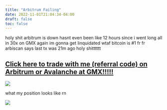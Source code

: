 ```yaml
---
title: "Arbitrum Failing"
date: 2022-11-01T21:04:34-04:00
draft: false
toc: false
---
```


holy shit arbitrum is down hasnt even been like 12 hours since i went long all in 30x on GMX again im gonna get linquidated wtaf bitcoin is #1 fr fr arbiscan says last tx was 21m ago holy shitttttt

## [Click here to trade with me (referral code) on Arbitrum or Avalanche at GMX!!!!!](https://share.gmx.io/api/s?id=krfwoao8sxwvp0pevyuo&ref=boro)  

![](/msedge_TdOzY9wpjv.png)  

what my position looks like rn  

![](/msedge_cwzQSaiYko.png)  
